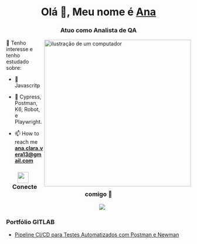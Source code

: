 <h1 align="center">Olá 👋, Meu nome é <a href="https://100rabhcsmc.github.io/Me.io/" target="blank">
Ana</a></h1>
<h3 align="center">Atuo como Analista de QA </h3>

<img src="https://raw.githubusercontent.com/MicaelliMedeiros/micaellimedeiros/master/image/computer-illustration.png" alt="ilustração de um computador" min-width="400px" max-width="400px" width="400px" align="right">

🔭 Tenho interesse e tenho estudado sobre:

- 🌱 Javascritp

- 🤝 Cypress, Postman, K6, Robot, e Playwright.

- 📫 How to reach me **ana.clara.vera13@gmail.com**

<h3 align="center" > <img src="https://media.giphy.com/media/iY8CRBdQXODJSCERIr/giphy.gif" width="30" height="30" style="margin-right: 10px;">Conecte comigo 🤝 </h3>

<p align="center">

 <div align="center"  class="icons-social" style="margin-left: 10px;">
        <a style="margin-left: 10px;"  target="_blank" href="https://www.linkedin.com/in/saurabhmchavan/">
			<img src="https://img.icons8.com/doodle/40/000000/linkedin--v2.png"></a>
</div>

</p>

### Portfólio GITLAB

<!-- BLOG-POST-LIST:START -->

- [Pipeline CI/CD para Testes Automatizados com Postman e Newman](https://gitlab.com/postman2423740/postman-pipeline)
